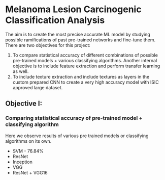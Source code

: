 # Melanoma Lesion Carcinogenic Classification Analysis
The aim is to create the most precise accurate ML model by studying possible ramifications of past pre-trained networks and fine-tune them.
There are two objectives for this project:
1. To compare statistical accuracy of different combinations of possible pre-trained models + various classifying algorithms. Another internal objective is to include feature extraction and perform transfer learning as well.
2. To include texture extraction and include textures as layers in the custom prepared CNN to create a very high accuracy model with ISIC approved large dataset.

## Objective I:
### Comparing statistical accuracy of pre-trained model + classifying algorithm 
Here we observe results of various pre trained models or classifying algorithms on its own.
- SVM - 76.84%
- ResNet
- Inception
- VGG
- ResNet + VGG16


